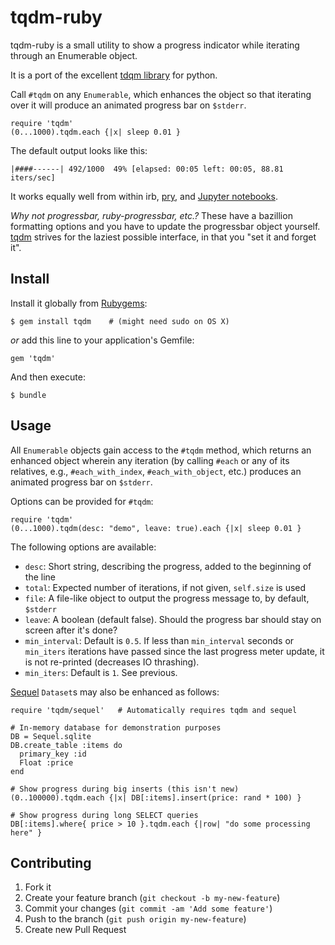 # tqdm-ruby

tqdm-ruby is a small utility to show a progress indicator while iterating through an Enumerable object.

It is a port of the excellent [tdqm library][tqdm] for python.

Call `#tqdm` on any `Enumerable`, which enhances the object so that iterating over it will produce an animated progress bar on `$stderr`.

    require 'tqdm'
    (0...1000).tqdm.each {|x| sleep 0.01 }

The default output looks like this:

    |####------| 492/1000  49% [elapsed: 00:05 left: 00:05, 88.81 iters/sec]

It works equally well from within irb, [pry](http://pryrepl.org/), and [Jupyter notebooks](https://jupyter.org/).

*Why not progressbar, ruby-progressbar, etc.?* These have a bazillion formatting options and you have to update the progressbar object yourself. [tqdm][] strives for the laziest possible interface, in that you "set it and forget it".

[tqdm]: https://github.com/tqdm/tqdm

## Install

Install it globally from [Rubygems](https://rubygems.org/gems/tqdm):

    $ gem install tqdm    # (might need sudo on OS X)

*or* add this line to your application's Gemfile:

    gem 'tqdm'

And then execute:

    $ bundle

## Usage

All `Enumerable` objects gain access to the `#tqdm` method, which returns an enhanced object wherein any iteration (by calling `#each` or any of its relatives, e.g., `#each_with_index`, `#each_with_object`, etc.) produces an animated progress bar on `$stderr`.

Options can be provided for `#tqdm`:

    require 'tqdm'
    (0...1000).tqdm(desc: "demo", leave: true).each {|x| sleep 0.01 }

The following options are available:

- `desc`: Short string, describing the progress, added to the beginning of the line
- `total`: Expected number of iterations, if not given, `self.size` is used
- `file`: A file-like object to output the progress message to, by default, `$stderr`
- `leave`: A boolean (default false). Should the progress bar should stay on screen after it's done?
- `min_interval`: Default is `0.5`. If less than `min_interval` seconds or `min_iters` iterations have passed since the last progress meter update, it is not re-printed (decreases IO thrashing).
- `min_iters`: Default is `1`. See previous.

[Sequel](http://sequel.jeremyevans.net/) `Dataset`s may also be enhanced as follows:

    require 'tqdm/sequel'   # Automatically requires tqdm and sequel
    
    # In-memory database for demonstration purposes
    DB = Sequel.sqlite
    DB.create_table :items do
      primary_key :id
      Float :price
    end
    
    # Show progress during big inserts (this isn't new)
    (0..100000).tqdm.each {|x| DB[:items].insert(price: rand * 100) }
    
    # Show progress during long SELECT queries
    DB[:items].where{ price > 10 }.tqdm.each {|row| "do some processing here" }

## Contributing

1. Fork it
2. Create your feature branch (`git checkout -b my-new-feature`)
3. Commit your changes (`git commit -am 'Add some feature'`)
4. Push to the branch (`git push origin my-new-feature`)
5. Create new Pull Request
